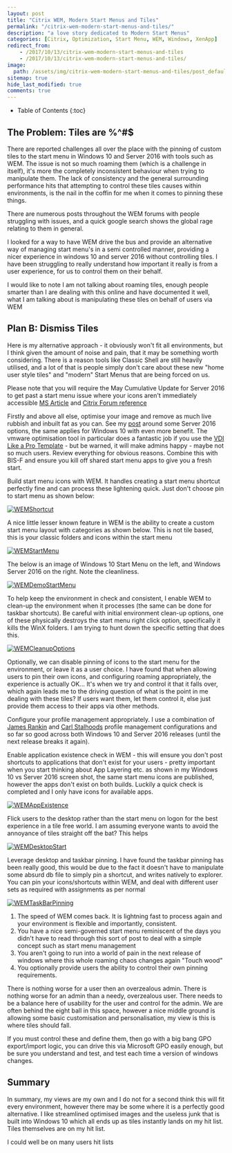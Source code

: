 ```yaml
---
layout: post
title: "Citrix WEM, Modern Start Menus and Tiles"
permalink: "/citrix-wem-modern-start-menus-and-tiles/"
description: "a love story dedicated to Modern Start Menus"
categories: [Citrix, Optimization, Start Menu, WEM, Windows, XenApp]
redirect_from: 
    - /2017/10/13/citrix-wem-modern-start-menus-and-tiles
    - /2017/10/13/citrix-wem-modern-start-menus-and-tiles/
image:
  path: /assets/img/citrix-wem-modern-start-menus-and-tiles/post_default_image.jpg
sitemap: true
hide_last_modified: true
comments: true
---
```


<!--excerpt-->

-  Table of Contents
{:toc}

## The Problem: Tiles are %^#$

There are reported challenges all over the place with the pinning of custom tiles to the start menu in Windows 10 and Server 2016 with tools such as WEM. The issue is not so much roaming them (which is a challenge in itself), it's more the completely inconsistent behaviour when trying to manipulate them. The lack of consistency and the general surrounding performance hits that attempting to control these tiles causes within environments, is the nail in the coffin for me when it comes to pinning these things.

There are numerous posts throughout the WEM forums with people struggling with issues, and a quick google search shows the global rage relating to them in general.

I looked for a way to have WEM drive the bus and provide an alternative way of managing start menu's in a semi controlled manner, providing a nicer experience in windows 10 and server 2016 without controlling tiles. I have been struggling to really understand how important it really is from a user experience, for us to control them on their behalf.

I would like to note I am not talking about roaming tiles, enough people smarter than I are dealing with this online and have documented it well, what I am talking about is manipulating these tiles on behalf of users via WEM

## Plan B: Dismiss Tiles

Here is my alternative approach - it obviously won't fit all environments, but I think given the amount of noise and pain, that it may be something worth considering. There is a reason tools like Classic Shell are still heavily utilised, and a lot of that is people simply don't care about these new "home user style tiles" and "modern" Start Menus that are being forced on us.

Please note that you will require the May Cumulative Update for Server 2016 to get past a start menu issue where your icons aren't immediately accessible [MS Article](https://support.microsoft.com/en-us/help/3198613/start-menu-shortcuts-aren-t-immediately-accessible-in-windows-server-2) and [Citrix Forum reference](https://discussions.citrix.com/topic/386579-server-2016-published-desktop-start-menu-shortcuts-not-working/)

Firstly and above all else, optimise your image and remove as much live rubbish and inbuilt fat as you can. See my [post](https://jkindon.wordpress.com/2017/09/02/image-optimization-analysis-citrix-xenapp/) around some Server 2016 options, the same applies for Windows 10 with even more benefit. The vmware optimisation tool in particular does a fantastic job if you use the [VDI Like a Pro Template](https://www.loginvsi.com/blog/520-the-ultimate-windows-10-tuning-template-for-any-vdi-environment) - but be warned, it will make admins happy - maybe not so much users. Review everything for obvious reasons. Combine this with BIS-F and ensure you kill off shared start menu apps to give you a fresh start.

Build start menu icons with WEM. It handles creating a start menu shortcut perfectly fine and can process these lightening quick. Just don't choose pin to start menu as shown below:

[![WEMShortcut]({{site.baseurl}}/assets/img/citrix-wem-modern-start-menus-and-tiles/WEMShortcut.png)]({{site.baseurl}}/assets/img/citrix-wem-modern-start-menus-and-tiles/WEMShortcut.png)

A nice little lesser known feature in WEM is the ability to create a custom start menu layout with categories as shown below. This is not tile based, this is your classic folders and icons within the start menu

[![WEMStartMenu]({{site.baseurl}}/assets/img/citrix-wem-modern-start-menus-and-tiles/WEMStartMenu.png)]({{site.baseurl}}/assets/img/citrix-wem-modern-start-menus-and-tiles/WEMStartMenu.png)

The below is an image of Windows 10 Start Menu on the left, and Windows Server 2016 on the right. Note the cleanliness. 

[![WEMDemoStartMenu]({{site.baseurl}}/assets/img/citrix-wem-modern-start-menus-and-tiles/WEMDemoStartMenu.png)]({{site.baseurl}}/assets/img/citrix-wem-modern-start-menus-and-tiles/WEMDemoStartMenu.png)

To help keep the environment in check and consistent, I enable WEM to clean-up the environment when it processes (the same can be done for taskbar shortcuts). Be careful with initial environment clean-up options, one of these physically destroys the start menu right click option, specifically it kills the WinX folders. I am trying to hunt down the specific setting that does this. 

[![WEMCleanupOptions]({{site.baseurl}}/assets/img/citrix-wem-modern-start-menus-and-tiles/WEMCleanupOptions.png)]({{site.baseurl}}/assets/img/citrix-wem-modern-start-menus-and-tiles/WEMCleanupOptions.png)

Optionally, we can disable pinning of icons to the start menu for the environment, or leave it as a user choice. I have found that when allowing users to pin their own icons, and configuring roaming appropriately, the experience is actually OK... It's when we try and control it that it falls over, which again leads me to the driving question of what is the point in me dealing with these tiles? If users want them, let them control it, else just provide them access to their apps via other methods.

Configure your profile management appropriately. I use a combination of [James Rankin](http://www.htguk.com/everything-you-wanted-to-know-about_23/) and [Carl Stalhoods](http://www.carlstalhood.com/citrix-profile-management/) profile management configurations and so far so good across both Windows 10 and Server 2016 releases (until the next release breaks it again).

Enable application existence check in WEM - this will ensure you don't post shortcuts to applications that don't exist for your users - pretty important when you start thinking about App Layering etc. as shown in my Windows 10 vs Server 2016 screen shot, the same start menu icons are published, however the apps don't exist on both builds. Luckily a quick check is completed and I only have icons for available apps.

[![WEMAppExistence]({{site.baseurl}}/assets/img/citrix-wem-modern-start-menus-and-tiles/WEMAppExistence.png)]({{site.baseurl}}/assets/img/citrix-wem-modern-start-menus-and-tiles/WEMAppExistence.png)

Flick users to the desktop rather than the start menu on logon for the best experience in a tile free world. I am assuming everyone wants to avoid the annoyance of tiles straight off the bat? This helps

[![WEMDesktopStart]({{site.baseurl}}/assets/img/citrix-wem-modern-start-menus-and-tiles/WEMDesktopStart.png)]({{site.baseurl}}/assets/img/citrix-wem-modern-start-menus-and-tiles/WEMDesktopStart.png)

Leverage desktop and taskbar pinning. I have found the taskbar pinning has been really good, this would be due to the fact it doesn't have to manipulate some absurd db file to simply pin a shortcut, and writes natively to explorer. You can pin your icons/shortcuts within WEM, and deal with different user sets as required with assignments as per normal

[![WEMTaskBarPinning]({{site.baseurl}}/assets/img/citrix-wem-modern-start-menus-and-tiles/WEMTaskBarPinning.png)]({{site.baseurl}}/assets/img/citrix-wem-modern-start-menus-and-tiles/WEMTaskBarPinning.png)

1.  The speed of WEM comes back. It is lightning fast to process again and your environment is flexible and importantly, consistent.
2.  You have a nice semi-governed start menu reminiscent of the days you didn't have to read through this sort of post to deal with a simple concept such as start menu management
3.  You aren't going to run into a world of pain in the next release of windows where this whole roaming chaos changes again "Touch wood"
4.  You optionally provide users the ability to control their own pinning requirements.

There is nothing worse for a user then an overzealous admin. There is nothing worse for an admin than a needy, overzealous user. There needs to be a balance here of usability for the user and control for the admin. We are often behind the eight ball in this space, however a nice middle ground is allowing some basic customisation and personalisation, my view is this is where tiles should fall.

If you must control these and define them, then go with a big bang GPO export/import logic, you can drive this via Microsoft GPO easily enough, but be sure you understand and test, and test each time a version of windows changes.

## Summary

In summary, my views are my own and I do not for a second think this will fit every environment, however there may be some where it is a perfectly good alternative. I like streamlined optimised images and the useless junk that is built into Windows 10 which all ends up as tiles instantly lands on my hit list. Tiles themselves are on my hit list.

I could well be on many users hit lists
